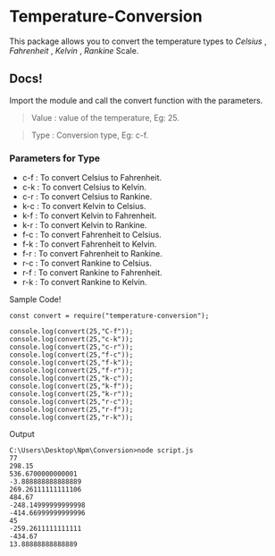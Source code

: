 # **Temperature-Conversion**

This package allows you to convert the temperature
types to _Celsius_ , _Fahrenheit_ , _Kelvin_ , _Rankine_ Scale.

## Docs!

Import the module and call the convert function with the parameters.
> Value : value of the temperature, Eg: 25.

> Type : Conversion type, Eg: c-f.

### Parameters for Type
- c-f : To convert Celsius to Fahrenheit.
- c-k : To convert Celsius to Kelvin.
- c-r : To convert Celsius to Rankine.
- k-c : To convert Kelvin to Celsius.
- k-f : To convert Kelvin to Fahrenheit.
- k-r : To convert Kelvin to Rankine.
- f-c : To convert Fahrenheit to Celsius.
- f-k : To convert Fahrenheit to Kelvin.
- f-r : To convert Fahrenheit to Rankine.
- r-c : To convert Rankine to Celsius.
- r-f : To convert Rankine to Fahrenheit.
- r-k : To convert Rankine to Kelvin.
  
Sample Code!
```
const convert = require("temperature-conversion");

console.log(convert(25,"C-f"));
console.log(convert(25,"c-k"));
console.log(convert(25,"c-r"));
console.log(convert(25,"f-c"));
console.log(convert(25,"f-k"));
console.log(convert(25,"f-r"));
console.log(convert(25,"k-c"));
console.log(convert(25,"k-f"));
console.log(convert(25,"k-r"));
console.log(convert(25,"r-c"));
console.log(convert(25,"r-f"));
console.log(convert(25,"r-k"));

```
Output
```
C:\Users\Desktop\Npm\Conversion>node script.js
77
298.15
536.6700000000001
-3.888888888888889
269.26111111111106
484.67
-248.14999999999998
-414.66999999999996
45
-259.2611111111111
-434.67
13.88888888888889
```
